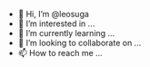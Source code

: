 - 👋 Hi, I’m @leosuga
- 👀 I’m interested in ...
- 🌱 I’m currently learning ...
- 💞️ I’m looking to collaborate on ...
- 📫 How to reach me ...

<!---
leosuga/leosuga is a ✨ special ✨ repository because its `README.md` (this file) appears on your GitHub profile.
You can click the Preview link to take a look at your changes.
--->
